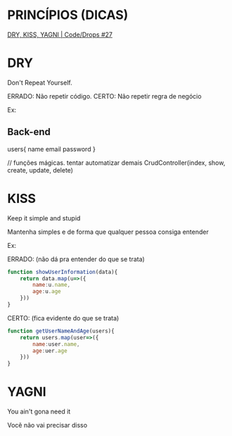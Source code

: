 # PRINCÍPIOS (DICAS)
[DRY, KISS, YAGNI | Code/Drops #27](https://www.youtube.com/watch?v=5yJ_cAUrpQc)


# DRY

Don't Repeat Yourself.

ERRADO: Não repetir código.
CERTO:  Não repetir regra de negócio

Ex:
## Back-end

users{
    name 
    email
    password
}

// funções mágicas. tentar automatizar demais
CrudController(index, show, create, update, delete) 


# KISS

Keep it simple and stupid

Mantenha simples e de forma que qualquer pessoa consiga entender

Ex:

ERRADO: (não dá pra entender do que se trata)
```js
function showUserInformation(data){
    return data.map(u=>({
        name:u.name,
        age:u.age
    }))
}
```

CERTO: (fica evidente do que se trata)

```js
function getUserNameAndAge(users){
    return users.map(user=>({
        name:user.name,
        age:uer.age
    }))
}
```


# YAGNI

You ain't gona need it

Vocẽ não vai precisar disso

